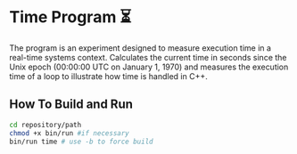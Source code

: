 # Time Program ⏳

The  program is an experiment designed to measure execution time in a real-time systems context. Calculates the current time in seconds since the Unix epoch (00:00:00 UTC on January 1, 1970) and measures the execution time of a loop to illustrate how time is handled in C++.

## How To Build and Run

```bash
cd repository/path
chmod +x bin/run #if necessary
bin/run time # use -b to force build
```